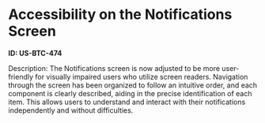 # Accessibility on the Notifications Screen

**ID: US-BTC-474**

Description: The Notifications screen is now adjusted to be more user-friendly for visually impaired users who utilize screen readers. Navigation through the screen has been organized to follow an intuitive order, and each component is clearly described, aiding in the precise identification of each item. This allows users to understand and interact with their notifications independently and without difficulties.